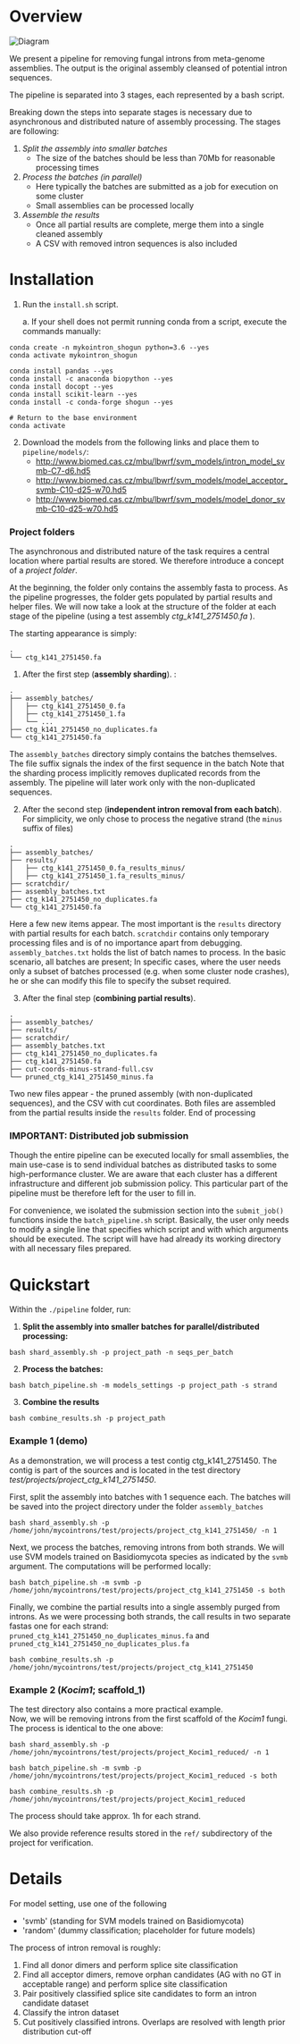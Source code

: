Overview
==========

![Diagram](/diagram.png)

We present a pipeline for removing fungal introns from meta-genome assemblies. The output is the original assembly
cleansed of potential intron sequences. 

The pipeline is separated into 3 stages, each represented by a bash script.

Breaking down the steps into separate stages is necessary due to asynchronous and distributed nature of assembly processing.
The stages are following:
1) *Split the assembly into smaller batches*
   * The size of the batches should be less than 70Mb for reasonable processing times
2) *Process the batches (in parallel)*
   * Here typically the batches are submitted as a job for execution on some cluster
   * Small assemblies can be processed locally
3) *Assemble the results*
    * Once all partial results are complete, merge them into a single cleaned assembly
    * A CSV with removed intron sequences is also included

Installation
============
1. Run the `install.sh` script. 
   
   a. If your shell does not permit running conda from a script, execute the commands manually:
```
conda create -n mykointron_shogun python=3.6 --yes
conda activate mykointron_shogun

conda install pandas --yes
conda install -c anaconda biopython --yes
conda install docopt --yes
conda install scikit-learn --yes
conda install -c conda-forge shogun --yes

# Return to the base environment
conda activate
```

2. Download the models from the following links and place them to `pipeline/models/`:
    * http://www.biomed.cas.cz/mbu/lbwrf/svm_models/intron_model_svmb-C7-d6.hd5
    * http://www.biomed.cas.cz/mbu/lbwrf/svm_models/model_acceptor_svmb-C10-d25-w70.hd5
    * http://www.biomed.cas.cz/mbu/lbwrf/svm_models/model_donor_svmb-C10-d25-w70.hd5


### Project folders    
The asynchronous and distributed nature of the task requires a central location where partial results are stored.
We therefore introduce a concept of a *project folder*.

At the beginning, the folder only contains the assembly fasta to process. As the pipeline progresses, the folder gets
populated by partial results and helper files. 
We will now take a look at the structure of the folder at each stage of the pipeline (using a test assembly *ctg_k141_2751450.fa* ). 

The starting appearance is simply:

```
.
└── ctg_k141_2751450.fa
```

1. After the first step (**assembly sharding**). :
```
.
├── assembly_batches/
│   ├── ctg_k141_2751450_0.fa
│   ├── ctg_k141_2751450_1.fa
│   └── ...
├── ctg_k141_2751450_no_duplicates.fa
└── ctg_k141_2751450.fa
```
The `assembly_batches` directory simply contains the batches themselves. The file suffix signals the index of the first sequence in the batch
Note that the sharding process implicitly removes duplicated records from the assembly. 
The pipeline will later work only with the non-duplicated sequences.

2. After the second step (**independent intron removal from each batch**). For simplicity, we only chose to process the
negative strand (the `minus` suffix of files)
```
.
├── assembly_batches/
├── results/
│   ├── ctg_k141_2751450_0.fa_results_minus/
│   ├── ctg_k141_2751450_1.fa_results_minus/
├── scratchdir/
├── assembly_batches.txt
├── ctg_k141_2751450_no_duplicates.fa
└── ctg_k141_2751450.fa
```
Here a few new items appear. The most important is the `results` directory with partial results for each batch.
`scratchdir` contains only temporary processing files and is of no importance apart from debugging. 
`assembly_batches.txt` holds the list of batch names to process. In the basic scenario, all batches are present; 
In specific cases, where the user needs only a subset of batches processed (e.g. when some cluster node crashes), 
he or she can modify this file to specify the subset required.

3. After the final step (**combining partial results**).
```
.
├── assembly_batches/
├── results/
├── scratchdir/
├── assembly_batches.txt
├── ctg_k141_2751450_no_duplicates.fa
├── ctg_k141_2751450.fa
├── cut-coords-minus-strand-full.csv
└── pruned_ctg_k141_2751450_minus.fa
```
Two new files appear - the pruned assembly (with non-duplicated sequences), and the CSV with cut coordinates.
Both files are assembled from the partial results inside the `results` folder. End of processing

### IMPORTANT: Distributed job submission
Though the entire pipeline can be executed locally for small assemblies, the main use-case is to send individual batches 
as distributed tasks to some high-performance cluster. We are aware that each cluster has a different infrastructure
and different job submission policy. This particular part of the pipeline must be therefore left for the user to fill in.

For convenience, we isolated the submission section into the `submit_job()` functions inside the `batch_pipeline.sh` script.
Basically, the user only needs to modify a single line that specifies which script and with which arguments should be executed.
The script will have had already its working directory with all necessary files prepared. 

Quickstart
==========
Within the `./pipeline` folder, run:

1) **Split the assembly into smaller batches for parallel/distributed processing:**

`bash shard_assembly.sh -p project_path -n seqs_per_batch`

2) **Process the batches:**

`bash batch_pipeline.sh -m models_settings -p project_path -s strand`

3) **Combine the results**

`bash combine_results.sh -p project_path`

### Example 1 (demo)
As a demonstration, we will process a test contig ctg_k141_2751450. The contig is part of the sources and is located
in the test directory *test/projects/project_ctg_k141_2751450*.

First, split the assembly into batches with 1 sequence each. The batches will be saved into the project directory
under the folder `assembly_batches`

`bash shard_assembly.sh -p /home/john/mycointrons/test/projects/project_ctg_k141_2751450/ -n 1`

Next, we process the batches, removing introns from both strands. We will use SVM models trained on Basidiomycota species as indicated by 
the `svmb` argument. The computations will be performed locally:

`bash batch_pipeline.sh -m svmb -p /home/john/mycointrons/test/projects/project_ctg_k141_2751450 -s both`

Finally, we combine the partial results into a single assembly purged from introns. As we were processing both strands, 
the call results in two separate fastas one for each strand: `pruned_ctg_k141_2751450_no_duplicates_minus.fa` and `pruned_ctg_k141_2751450_no_duplicates_plus.fa`

`bash combine_results.sh -p /home/john/mycointrons/test/projects/project_ctg_k141_2751450`

### Example 2 (*Kocim1*; scaffold_1)

The test directory also contains a more practical example.  
Now, we will be removing introns from the first scaffold of the *Kocim1* fungi. The process is identical to the one above:

```
bash shard_assembly.sh -p /home/john/mycointrons/test/projects/project_Kocim1_reduced/ -n 1

bash batch_pipeline.sh -m svmb -p /home/john/mycointrons/test/projects/project_Kocim1_reduced -s both

bash combine_results.sh -p /home/john/mycointrons/test/projects/project_Kocim1_reduced
```

The process should take approx. 1h for each strand. 

We also provide reference results stored in the `ref/` subdirectory of the project for verification. 

Details
=====
For model setting, use one of the following
* 'svmb' (standing for SVM models trained on Basidiomycota)
* 'random' (dummy classification; placeholder for future models)

The process of intron removal is roughly:
1) Find all donor dimers and perform splice site classification
2) Find all acceptor dimers, remove orphan candidates (AG with no GT in acceptable range) and perform splice site classification
3) Pair positively classified splice site candidates to form an intron candidate dataset
4) Classify the intron dataset
5) Cut positively classified introns. Overlaps are resolved with length prior distribution cut-off
